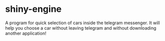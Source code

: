 # shiny-engine
A program for quick selection of cars inside the telegram messenger. It will help you choose a car without leaving telegram and without downloading another application!

